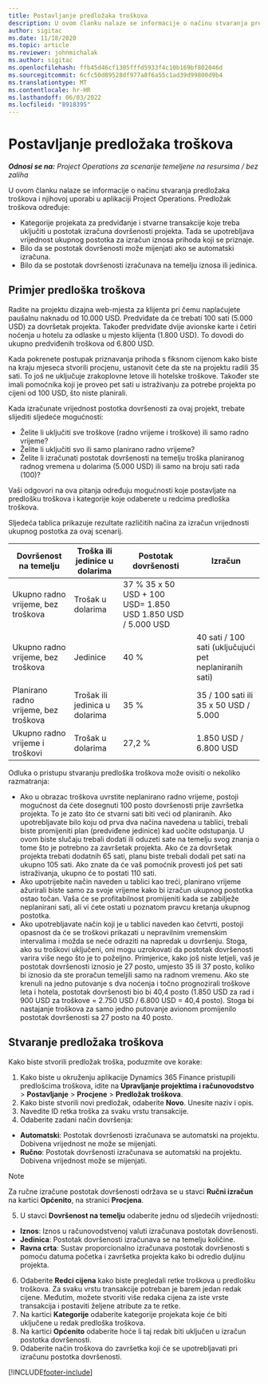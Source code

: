 ```yaml
---
title: Postavljanje predložaka troškova
description: U ovom članku nalaze se informacije o načinu stvaranja predložaka troškova i njihovoj uporabi u aplikaciji Project Operations.
author: sigitac
ms.date: 11/18/2020
ms.topic: article
ms.reviewer: johnmichalak
ms.author: sigitac
ms.openlocfilehash: ffb45d46cf1305fffd5933f4c10b169bf802046d
ms.sourcegitcommit: 6cfc50d89528df977a8f6a55c1ad39d99800d9b4
ms.translationtype: MT
ms.contentlocale: hr-HR
ms.lasthandoff: 06/03/2022
ms.locfileid: "8918395"
---
```

# <a name="set-up-cost-templates"></a>Postavljanje predložaka troškova

_**Odnosi se na:** Project Operations za scenarije temeljene na resursima / bez zaliha_


U ovom članku nalaze se informacije o načinu stvaranja predložaka troškova i njihovoj uporabi u aplikaciji Project Operations. Predložak troškova određuje:

- Kategorije projekata za predviđanje i stvarne transakcije koje treba uključiti u postotak izračuna dovršenosti projekta. Tada se upotrebljava vrijednost ukupnog postotka za izračun iznosa prihoda koji se priznaje.
- Bilo da se postotak dovršenosti može mijenjati ako se automatski izračuna.
- Bilo da se postotak dovršenosti izračunava na temelju iznosa ili jedinica.

## <a name="cost-template-example"></a>Primjer predloška troškova

Radite na projektu dizajna web-mjesta za klijenta pri čemu naplaćujete paušalnu naknadu od 10.000 USD. Predviđate da će trebati 100 sati (5.000 USD) za dovršetak projekta. Također predviđate dvije avionske karte i četiri noćenja u hotelu za odlaske u mjesto klijenta (1.800 USD). To dovodi do ukupno predviđenih troškova od 6.800 USD.

Kada pokrenete postupak priznavanja prihoda s fiksnom cijenom kako biste na kraju mjeseca stvorili procjenu, ustanovit ćete da ste na projektu radili 35 sati. To još ne uključuje zrakoplovne letove ili hotelske troškove. Također ste imali pomoćnika koji je proveo pet sati u istraživanju za potrebe projekta po cijeni od 100 USD, što niste planirali.

Kada izračunate vrijednost postotka dovršenosti za ovaj projekt, trebate slijediti sljedeće mogućnosti:

- Želite li uključiti sve troškove (radno vrijeme i troškove) ili samo radno vrijeme?
- Želite li uključiti svo ili samo planirano radno vrijeme?
- Želite li izračunati postotak dovršenosti na temelju troška planiranog radnog vremena u dolarima (5.000 USD) ili samo na broju sati rada (100)?

Vaši odgovori na ova pitanja određuju mogućnosti koje postavljate na predlošku troškova i kategorije koje odaberete u redcima predloška troškova.

Sljedeća tablica prikazuje rezultate različitih načina za izračun vrijednosti ukupnog postotka za ovaj scenarij.

| Dovršenost na temelju | Troška ili jedinice u dolarima | Postotak dovršenosti | Izračun |
| --- | --- | --- | --- |
| Ukupno radno vrijeme, bez troškova | Trošak u dolarima | 37 % 35 x 50 USD + 100 USD= 1.850 USD 1.850 USD / 5.000 USD |
| Ukupno radno vrijeme, bez troškova | Jedinice | 40 % | 40 sati / 100 sati (uključujući pet neplaniranih sati) |
| Planirano radno vrijeme, bez troškova | Trošak ili jedinica u dolarima | 35 % | 35 / 100 sati ili 35 x 50 USD / 5.000 |
| Ukupno radno vrijeme i troškovi | Trošak u dolarima | 27,2 % | 1.850 USD / 6.800 USD |

Odluka o pristupu stvaranju predloška troškova može ovisiti o nekoliko razmatranja:

- Ako u obrazac troškova uvrstite neplanirano radno vrijeme, postoji mogućnost da ćete dosegnuti 100 posto dovršenosti prije završetka projekta. To je zato što će stvarni sati biti veći od planiranih. Ako upotrebljavate bilo koju od prva dva načina navedena u tablici, trebali biste promijeniti plan (predviđene jedinice) kad uočite odstupanja. U ovom biste slučaju trebali dodati ili oduzeti sate na temelju svog znanja o tome što je potrebno za završetak projekta. Ako će za dovršetak projekta trebati dodatnih 65 sati, planu biste trebali dodali pet sati na ukupno 105 sati. Ako znate da će vaš pomoćnik provesti još pet sati istraživanja, ukupno će to postati 110 sati.
- Ako upotrijebite način naveden u tablici kao treći, planirano vrijeme ažurirali biste samo za svoje vrijeme kako bi izračun ukupnog postotka ostao točan. Vaša će se profitabilnost promijeniti kada se zabilježe neplanirani sati, ali vi ćete ostati u poznatom pravcu kretanja ukupnog postotka.
- Ako upotrebljavate način koji je u tablici naveden kao četvrti, postoji opasnost da će se troškovi prikazati u nepravilnim vremenskim intervalima i možda se neće odraziti na napredak u dovršenju. Stoga, ako su troškovi uključeni, oni mogu uzrokovati da postotak dovršenosti varira više nego što je to poželjno. Primjerice, kako još niste letjeli, vaš je postotak dovršenosti iznosio je 27 posto, umjesto 35 ili 37 posto, koliko bi iznosio da ste proračun temeljili samo na radnom vremenu. Ako ste krenuli na jedno putovanje s dva noćenja i točno prognozirali troškove leta i hotela, postotak dovršenosti bio bi 40,4 posto (1.850 USD za rad i 900 USD za troškove = 2.750 USD / 6.800 USD = 40,4 posto). Stoga bi nastajanje troškova za samo jedno putovanje avionom promijenilo postotak dovršenosti sa 27 posto na 40 posto.

## <a name="create-cost-templates"></a>Stvaranje predložaka troškova
Kako biste stvorili predložak troška, poduzmite ove korake:

1. Kako biste u okruženju aplikacije Dynamics 365 Finance pristupili predlošcima troškova, idite na **Upravljanje projektima i računovodstvo** > **Postavljanje** > **Procjene** > **Predložak troškova**.
2. Kako biste stvorili novi predložak, odaberite **Novo**. Unesite naziv i opis.
3. Navedite ID retka troška za svaku vrstu transakcije.
4. Odaberite zadani način dovršenja:

  - **Automatski**: Postotak dovršenosti izračunava se automatski na projektu. Dobivena vrijednost ne može se mijenjati.
  - **Ručno**: Postotak dovršenosti izračunava se automatski na projektu. Dobivena vrijednost može se mijenjati.

  > [!NOTE]
  > Za ručne izračune postotak dovršenosti održava se u stavci **Ručni izračun** na kartici **Općenito**, na stranici **Procjena**.

5. U stavci **Dovršenost na temelju** odaberite jednu od sljedećih vrijednosti:

  - **Iznos**: Iznos u računovodstvenoj valuti izračunava postotak dovršenosti.
  - **Jedinica**: Postotak dovršenosti izračunava se na temelju količine.
  - **Ravna crta**: Sustav proporcionalno izračunava postotak dovršenosti s pomoću datuma početka i završetka projekta kako bi odredio duljinu projekta.

6. Odaberite **Redci cijena** kako biste pregledali retke troškova u predlošku troškova. Za svaku vrstu transakcije potreban je barem jedan redak cijene. Međutim, možete stvoriti više redaka cijena za iste vrste transakcija i postaviti željene atribute za te retke.
7. Na kartici **Kategorije** odaberite kategorije projekata koje će biti uključene u redak predloška troškova.
8. Na kartici **Općenito** odaberite hoće li taj redak biti uključen u izračun postotka dovršenosti.
9. Odaberite način troškova do završetka koji će se upotrebljavati pri izračunu postotka dovršenosti.


[!INCLUDE[footer-include](../includes/footer-banner.md)]